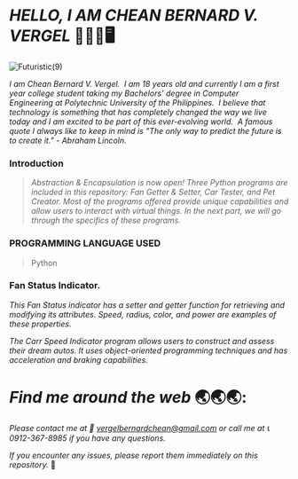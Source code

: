 # _**HELLO, I AM CHEAN BERNARD V. VERGEL**_   :wave::technologist::desktop_computer: 

![Futuristic(9)](https://github.com/vrglhuhu/Abstraction-and-Encapsulation/assets/129587048/eaf0775d-c4fe-43d1-b374-335a81c35ae9)

_I am Chean Bernard V. Vergel.  I am 18 years old and currently I am a first year college student taking my Bachelors' degree in Computer Engineering at Polytechnic University of the Philippines.  I believe that technology is something that has completely changed the way we live today and I am excited to be part of this ever-evolving world.  A famous quote I always like to keep in mind is "The only way to predict the future is to create it." - Abraham Lincoln._

### **Introduction**
>_Abstraction & Encapsulation is now open! Three Python programs are included in this repository: Fan Getter & Setter, Car Tester, and Pet Creator. Most of the programs offered provide unique capabilities and allow users to interact with virtual things. In the next part, we will go through the specifics of these programs._

### **PROGRAMMING LANGUAGE USED**
> Python

### **Fan Status Indicator.**
_This Fan Status indicator has a setter and getter function for retrieving and modifying its attributes. Speed, radius, color, and power are examples of these properties._

_The Carr Speed Indicator program allows users to construct and assess their dream autos. It uses object-oriented programming techniques and has acceleration and braking capabilities._ 







# _**Find me around the web**_ :earth_asia::earth_asia::earth_asia::
_Please contact me at :envelope_with_arrow: vergelbernardchean@gmail.com or call me at :telephone_receiver: 0912-367-8985 if you have any questions._

_If you encounter any issues, please report them immediately on this repository._ :beginner:

